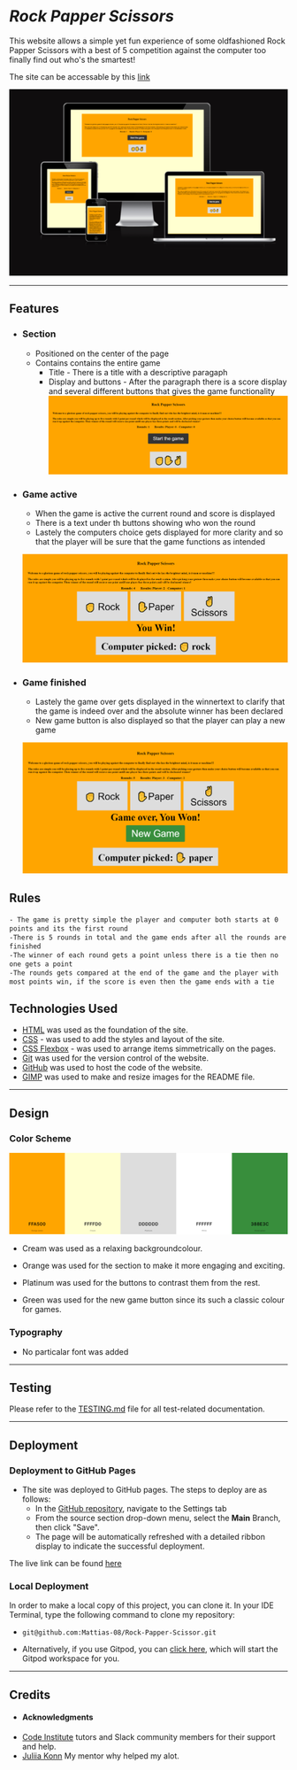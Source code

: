 # *Rock Papper Scissors*
This website allows a simple yet fun experience of some oldfashioned Rock Papper Scissors with a best of 5 competition against the computer too finally find out who's the smartest!

The site can be accessable by this [link](https://mattias-08.github.io/Rock-Papper-Scissor/)


![Responsive Mockup](documentation/game_responsive_mockup.png)

---

## Features

+ ### Section
    - Positioned on the center of the page
    - Contains contains the entire game
        * Title - There is a title with a descriptive paragaph
        * Display and buttons - After the paragraph there is a score display and several different buttons that gives the game functionality
    ![image navbar](documentation/image_game.png)

+ ### Game active
    - When the game is active the current round and score is displayed
    - There is a text under th buttons showing who won the round
    - Lastely the computers choice gets displayed for more clarity and so that the player will be sure that the game functions as intended

    ![image navbar](documentation/game_active.png)

+ ### Game finished
    - Lastely the game over gets displayed in the winnertext to clarify that the game is indeed over and the absolute winner has been declared
    - New game button is also displayed so that the player can play a new game

    ![image navbar](documentation/game_finished.png)

## Rules
    - The game is pretty simple the player and computer both starts at 0 points and its the first round
    -There is 5 rounds in total and the game ends after all the rounds are finished
    -The winner of each round gets a point unless there is a tie then no one gets a point
    -The rounds gets compared at the end of the game and the player with most points win, if the score is even then the game ends with a tie

## Technologies Used

- [HTML](https://developer.mozilla.org/en-US/docs/Web/HTML) was used as the foundation of the site.
- [CSS](https://developer.mozilla.org/en-US/docs/Web/css) - was used to add the styles and layout of the site.
- [CSS Flexbox](https://developer.mozilla.org/en-US/docs/Learn/CSS/CSS_layout/Flexbox) - was used to arrange items simmetrically on the pages.
- [Git](https://git-scm.com/) was used for the version control of the website.
- [GitHub](https://github.com/) was used to host the code of the website.
- [GIMP](https://www.gimp.org/) was used to make and resize images for the README file.

---

## Design

### Color Scheme

![Color pallet](documentation/colour2_palette_png.png)

- Cream was used as a relaxing backgroundcolour.

- Orange was used for the section to make it more engaging and exciting.

- Platinum was used for the buttons to contrast them from the rest.

- Green was used for the new game button since its such a classic colour for games.

### Typography
- No particalar font was added 

---

## Testing

Please refer to the [TESTING.md](TESTING.md) file for all test-related documentation.

---

## Deployment

### Deployment to GitHub Pages

- The site was deployed to GitHub pages. The steps to deploy are as follows: 
  - In the [GitHub repository](https://github.com/Mattias-08/Rock-Papper-Scissor), navigate to the Settings tab 
  - From the source section drop-down menu, select the **Main** Branch, then click "Save".
  - The page will be automatically refreshed with a detailed ribbon display to indicate the successful deployment.

The live link can be found [here](https://mattias-08.github.io/Rock-Papper-Scissor/)

### Local Deployment

In order to make a local copy of this project, you can clone it.
In your IDE Terminal, type the following command to clone my repository:

- `git@github.com:Mattias-08/Rock-Papper-Scissor.git`

- Alternatively, if you use Gitpod, you can [click here](https://mattias08-rockpappersci-w9dlvjjdl70.ws-eu110.gitpod.io/), which will start the Gitpod workspace for you.

---

## Credits

+ #### Acknowledgments

- [Code Institute](https://codeinstitute.net/) tutors and Slack community members for their support and help.
- [Juliia Konn](https://github.com/IuliiaKonovalova) My mentor why helped my alot.